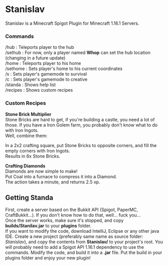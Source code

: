 # Stanislav
Stanislav is a Minecraft Spigot Plugin for Minecraft 1.16.1 Servers.

### Commands
/hub : Teleports player to the hub  
/sethub : For now, only a player named **Whop** can set the hub location (changing in a future update)  
/home : Teleports player to his home  
/sethome : Sets player's home to his current coordinates  
/s : Sets player's gamemode to survival  
/c : Sets player's gamemode to creative  
/standa : Shows help list  
/recipes : Shows custom recipes  

### Custom Recipes
**Stone Brick Multiplier**  
  Stone Bricks are hard to get, if you're building a castle, you need a lot of those. If you have a Iron Golem farm, you probably don't know what to do with Iron Ingots.  
  Well, combine them:  
  
  In a 2x2 crafting square, put Stone Bricks to opposite corners, and fill the empty corners with Iron Ingots.  
  Results in 6x Stone Bricks.  

**Crafting Diamonds**  
  Diamonds are now simple to make!  
  Put Coal into a furnace to compress it into a Diamond.  
  The action takes a minute, and returns 2.5 xp.  

## Getting Standa
First, create a server based on the Bukkit API (Spigot, PaperMC, CraftBukkit...). If you don't know how to do that, well... fuck you...  
Once the server works, make sure it's stopped, and copy **builds/Stanilav.jar** to your **plugins** folder.  
If you want to modify the code, download IntelliJ, Eclipse or any other java IDE. Create a new project (preferably same name as source folder: *Stanislav*), and copy the contents from **Stanislav/** to your project's root. You will probably need to add a Spigot API 1.16.1 dependency to use the commands. Modify the code, and build it into a **.jar** file. Put the build in your plugins folder and enjoy your new plugin!
